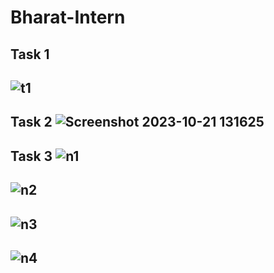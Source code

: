# Bharat-Intern
Task 1
--
![t1](https://github.com/Shreyanampally/Bharat-Intern/assets/92994005/8c7fdf07-9092-41fb-9c8b-523d2aa06c8c)
--
Task 2
![Screenshot 2023-10-21 131625](https://github.com/Shreyanampally/Bharat-Intern/assets/92994005/bf8455ba-6e85-47bd-b332-950ab6e3d2dd)
--
Task 3
![n1](https://github.com/Shreyanampally/Bharat-Intern/assets/92994005/9863cfe0-5b07-4e9b-9c6d-0c990f9d98dd)
--
![n2](https://github.com/Shreyanampally/Bharat-Intern/assets/92994005/498949d2-6da1-42ab-8cb8-ba42a3b3057c)
--

![n3](https://github.com/Shreyanampally/Bharat-Intern/assets/92994005/624c99be-a1c3-4044-8c00-1fc0dc11ed56)
--

![n4](https://github.com/Shreyanampally/Bharat-Intern/assets/92994005/d5a9a780-dad9-4d39-bae7-968432a1c376)
--
